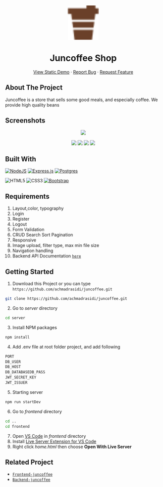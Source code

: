 <p align="center">
  <img src="frontend/assets/img/coffee 1.png" width=100 alt="logo-icon" />
  <h1 align='center'>Juncoffee Shop</h1>
</p>
  <p align="center">
    <a href="https://juncoffee.netlify.app/">View Static Demo</a>
    ·
    <a href="https://github.com/achmadrasidi/juncoffee/issues">Report Bug</a>
    ·
    <a href="https://github.com/achmadrasidi/juncoffee/pulls">Request Feature</a>
  </p>

## About The Project

Juncoffee is a store that sells some good meals, and especially coffee. We provide high quality beans

## Screenshots

<p align="center" display='flex'>
  <image src='frontend\assets\img\screencapture-juncoffee-netlify-app-2022-05-24-03_00_34.png' width=45%/>
  <div align="center">
    <image src='frontend\assets\img\screencapture-juncoffee-netlify-app-product-html-2022-05-24-03_05_01.png' width=45%/>
    <image src='frontend\assets\img\screencapture-juncoffee-netlify-app-profile-html-2022-05-24-03_06_17.png' width=51%/>
    <image src='frontend\assets\img\screencapture-juncoffee-netlify-app-login-html-2022-05-24-03_07_31.png' width=50%/>
    <image src='frontend\assets\img\screencapture-juncoffee-netlify-app-register-html-2022-05-24-03_10_01.png' width=46%/>
  </div>
</p>

## Built With

[![NodeJS](https://img.shields.io/badge/node.js-6DA55F?style=for-the-badge&logo=node.js&logoColor=white)](https://nodejs.org/en/)
[![Express.js](https://img.shields.io/badge/express.js-%23404d59.svg?style=for-the-badge&logo=express&logoColor=%2361DAFB)](https://expressjs.com/)
[![Postgres](https://img.shields.io/badge/postgres-%23316192.svg?style=for-the-badge&logo=postgresql&logoColor=white)](https://www.postgresql.org/)
<br>

![HTML5](https://img.shields.io/badge/html5-%23E34F26.svg?style=for-the-badge&logo=html5&logoColor=white)
![CSS3](https://img.shields.io/badge/css3-%231572B6.svg?style=for-the-badge&logo=css3&logoColor=white)
[![Bootstrap](https://img.shields.io/badge/bootstrap-%23563D7C.svg?style=for-the-badge&logo=bootstrap&logoColor=white)](https://getbootstrap.com/)

## Requirements

1. Layout,color, typography
2. Login
3. Register
4. Logout
5. Form Validation
6. CRUD Search Sort Pagination
7. Responsive
8. Image upload, filter type, max min file size
9. Navigation handling
10. Backend API Documentation [`here`](https://documenter.getpostman.com/view/20709109/UyrDEbj2)

## Getting Started

1. Download this Project or you can type `https://github.com/achmadrasidi/juncoffee.git`

```sh
git clone https://github.com/achmadrasidi/juncoffee.git
```

2. Go to _server_ directory

```sh
cd server
```

3. Install NPM packages

```sh
npm install
```

4. Add .env file at root folder project, and add following

```sh
PORT
DB_USER
DB_HOST
DB_DATABASEDB_PASS
JWT_SECRET_KEY
JWT_ISSUER
```

5. Starting server

```sh
npm run startDev
```

6. Go to _frontend_ directory

```sh
cd ..
cd frontend
```

7. Open [VS Code](https://code.visualstudio.com/) in _frontend_ directory
8. Install [Live Server Extension for VS Code](https://marketplace.visualstudio.com/items?itemName=ritwickdey.LiveServer)
9. Right click _home.html_ then choose **Open With Live Server**

## Related Project

- [`Frontend-juncoffee`](https://github.com/achmadrasidi/juncoffee/tree/main/frontend)
- [`Backend-juncoffee`](https://github.com/achmadrasidi/juncoffee/tree/main/server)
